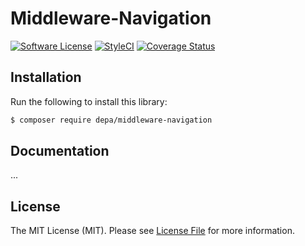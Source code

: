 # Middleware-Navigation

[![Software License](https://img.shields.io/badge/license-MIT-brightgreen.svg?style=flat-square)](LICENSE.md)
[![StyleCI](https://styleci.io/repos/183914100/shield?branch=master)](https://github.styleci.io/repos/183914100)
[![Coverage Status](https://coveralls.io/repos/github/depa-berlin/Middleware-Navigation/badge.svg?branch=master)](https://coveralls.io/github/depa-berlin/Middleware-Navigation?branch=master)
## Installation

Run the following to install this library:

```bash
$ composer require depa/middleware-navigation
```

## Documentation

...

## License

The MIT License (MIT). Please see [License File](LICENSE.md) for more information.
